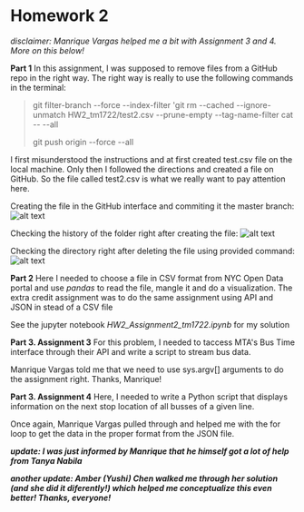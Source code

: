 # Homework 2

_disclaimer: Manrique Vargas helped me a bit with Assignment 3 and 4. More on this below!_

__Part 1__
In this assignment, I was supposed to remove files from a GitHub repo in the right way. 
The right way is really to use the following commands in the terminal: 
>   git filter-branch --force --index-filter 'git rm --cached --ignore-unmatch HW2_tm1722/test2.csv 
> --prune-empty --tag-name-filter cat -- --all 
>
>   git push origin --force --all

I first misunderstood the instructions and at first created test.csv file on the
local machine. Only then I followed the directions and created a file on GitHub.
So the file called test2.csv is what we really want to pay attention here. 


Creating the file in the GitHub interface and commiting it the master branch: 
![alt text](https://github.com/timurmukhtarov/PUI2018_tm1722/blob/master/HW2_tm1722/screenShots/1.png?raw=true) 

Checking the history of the folder right after creating the file:
![alt text](https://github.com/timurmukhtarov/PUI2018_tm1722/blob/master/HW2_tm1722/screenShots/2.png?raw=true) 

Checking the directory right after deleting the file using provided command: 
![alt text](https://github.com/timurmukhtarov/PUI2018_tm1722/blob/master/HW2_tm1722/screenShots/3.png?raw=true) 

__Part 2__ 
Here I needed to choose a file in CSV format from NYC Open Data portal and use _pandas_ to read the file, mangle it 
and do a visualization. The extra credit assignment was to do the same assignment using API and JSON in stead of a CSV file

See the jupyter notebook _HW2_Assignment2_tm1722.ipynb_ for my solution

__Part 3. Assignment 3__ 
For this problem, I needed to taccess MTA's Bus Time interface through their API and write a script to stream bus data.

Manrique Vargas told me that we need to use sys.argv[] arguments to do the assignment right. Thanks, Manrique!

__Part 3. Assignment 4__
Here, I needed to write a Python script that displays information on the next stop location of all 
busses of a given line.

Once again, Manrique Vargas pulled through and helped me with the for loop to get the data in the proper format 
from the JSON file.

_**update: I was just informed by Manrique that he himself got a lot of help from Tanya Nabila**_

_**another update: Amber (Yushi) Chen walked me through her solution (and she did it diferently!) 
which helped me conceptualize this even better! Thanks, everyone!**_